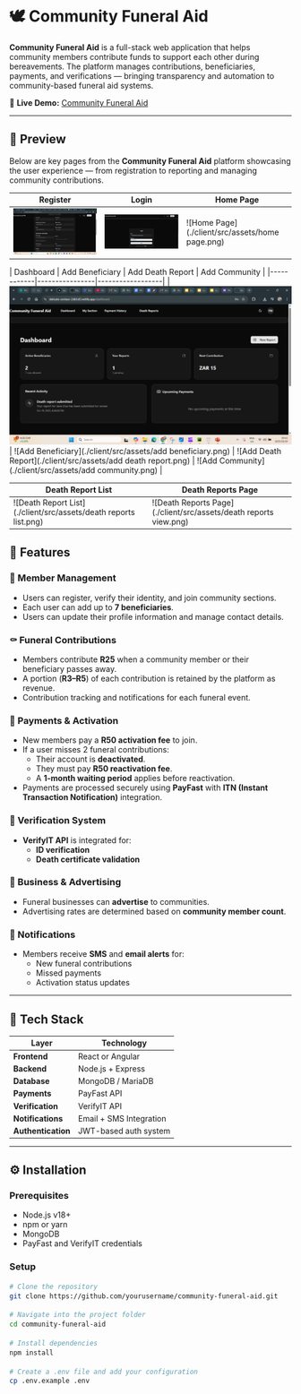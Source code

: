 # 🕊️ Community Funeral Aid

**Community Funeral Aid** is a full-stack web application that helps community members contribute funds to support each other during bereavements. The platform manages contributions, beneficiaries, payments, and verifications — bringing transparency and automation to community-based funeral aid systems.

🔗 **Live Demo:** [Community Funeral Aid](https://delicate-centaur-2db5d3.netlify.app/)

---

## 📸 Preview

Below are key pages from the **Community Funeral Aid** platform showcasing the user experience — from registration to reporting and managing community contributions.

| Register | Login | Home Page |
|-----------|--------|------------|
| ![Register Page](./client/src/assets/register.png) | ![Login Page](./client/src/assets/login.png) | ![Home Page](./client/src/assets/home page.png) |

| Dashboard | Add Beneficiary | Add Death Report | Add Community |
|------------|----------------|------------------|
| ![Dashboard](./client/src/assets/dashboard.png) | ![Add Beneficiary](./client/src/assets/add beneficiary.png) | ![Add Death Report](./client/src/assets/add death report.png) | ![Add Community](./client/src/assets/add community.png) |

| Death Report List | Death Reports Page |
|--------------------|--------------------|
| ![Death Report List](./client/src/assets/death reports list.png) | ![Death Reports Page](./client/src/assets/death reports view.png) |



## 🚀 Features

### 👥 Member Management
- Users can register, verify their identity, and join community sections.
- Each user can add up to **7 beneficiaries**.
- Users can update their profile information and manage contact details.

### ⚰️ Funeral Contributions
- Members contribute **R25** when a community member or their beneficiary passes away.
- A portion (**R3–R5**) of each contribution is retained by the platform as revenue.
- Contribution tracking and notifications for each funeral event.

### 💸 Payments & Activation
- New members pay a **R50 activation fee** to join.
- If a user misses 2 funeral contributions:
  - Their account is **deactivated**.
  - They must pay **R50 reactivation fee**.
  - A **1-month waiting period** applies before reactivation.
- Payments are processed securely using **PayFast** with **ITN (Instant Transaction Notification)** integration.

### 🧾 Verification System
- **VerifyIT API** is integrated for:
  - **ID verification**
  - **Death certificate validation**

### 🏢 Business & Advertising
- Funeral businesses can **advertise** to communities.
- Advertising rates are determined based on **community member count**.

### 🔔 Notifications
- Members receive **SMS** and **email alerts** for:
  - New funeral contributions
  - Missed payments
  - Activation status updates

---

## 🧰 Tech Stack

| Layer | Technology |
|-------|-------------|
| **Frontend** | React or Angular |
| **Backend** | Node.js + Express |
| **Database** | MongoDB / MariaDB |
| **Payments** | PayFast API |
| **Verification** | VerifyIT API |
| **Notifications** | Email + SMS Integration |
| **Authentication** | JWT-based auth system |

---

## ⚙️ Installation

### Prerequisites
- Node.js v18+  
- npm or yarn  
- MongoDB  
- PayFast and VerifyIT credentials  

### Setup
```bash
# Clone the repository
git clone https://github.com/yourusername/community-funeral-aid.git

# Navigate into the project folder
cd community-funeral-aid

# Install dependencies
npm install

# Create a .env file and add your configuration
cp .env.example .env


